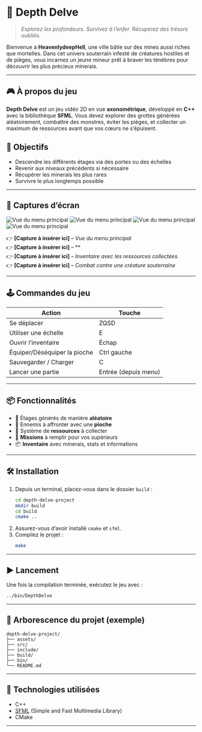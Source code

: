 

# 🌌 Depth Delve

> *Explorez les profondeurs. Survivez à l’enfer. Récupérez des trésors oubliés.*

Bienvenue à **HeavenlydeepHell**, une ville bâtie sur des mines aussi riches que mortelles. Dans cet univers souterrain infesté de créatures hostiles et de pièges, vous incarnez un jeune mineur prêt à braver les ténèbres pour découvrir les plus précieux minerais.

---

## 🎮 À propos du jeu

**Depth Delve** est un jeu vidéo 2D en vue **axonométrique**, développé en **C++** avec la bibliothèque **SFML**. Vous devez explorer des grottes générées aléatoirement, combattre des monstres, éviter les pièges, et collecter un maximum de ressources avant que vos cœurs ne s’épuisent.


## 🧭 Objectifs

- Descendre les différents étages via des portes ou des échelles
- Revenir aux niveaux précédents si nécessaire
- Récupérer les minerais les plus rares
- Survivre le plus longtemps possible

---

## 📸 Captures d’écran
![Vue du menu principal](assets/capture/menu.png)
![Vue du menu principal](assets/capture/menu.png)
![Vue du menu principal](assets/capture/menu.png)
![Vue du menu principal](assets/capture/menu.png)

👉 **[Capture à insérer ici]** – *Vue du menu principal*  
👉 **[Capture à insérer ici]** – **  
👉 **[Capture à insérer ici]** – *Inventaire avec les ressources collectées*  
👉 **[Capture à insérer ici]** – *Combat contre une créature souterraine*

---

## 🕹️ Commandes du jeu

| Action                  | Touche                |
|------------------------|-----------------------|
| Se déplacer            | ZQSD                  |
| Utiliser une échelle   | E                     |
| Ouvrir l’inventaire    | Échap                 |
| Équiper/Déséquiper la pioche | Ctrl gauche     |
| Sauvegarder / Charger  | C                     |
| Lancer une partie      | Entrée (depuis menu)  |

---

## 📦 Fonctionnalités

- 🧱 Étages générés de manière **aléatoire**
- 👾 Ennemis à affronter avec une **pioche**
- 💎 Système de **ressources** à collecter
- 🧭 **Missions** à remplir pour vos supérieurs
- 📦 **Inventaire** avec minerais, stats et informations

---

## 🛠️ Installation

1. Depuis un terminal, placez-vous dans le dossier `build` :
   ```bash
   cd depth-delve-project
   mkdir build
   cd build
   cmake ..
   ```
2. Assurez-vous d’avoir installé `cmake` et `sfml`.
3. Compilez le projet :
   ```bash
   make
   ```

---

## ▶️ Lancement

Une fois la compilation terminée, exécutez le jeu avec :
```bash
../bin/DepthDelve
```

---

## 📁 Arborescence du projet (exemple)

```
depth-delve-project/
├── assets/
├── src/
├── include/
├── build/
├── bin/
└── README.md
```

---

## 🔧 Technologies utilisées

- C++
- [SFML](https://www.sfml-dev.org/) (Simple and Fast Multimedia Library)
- CMake

---


